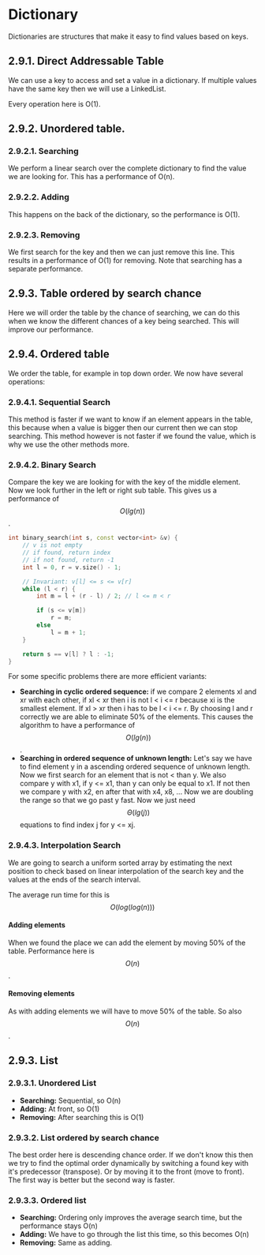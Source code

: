 # Dictionary

Dictionaries are structures that make it easy to find values based on keys.

## 2.9.1. Direct Addressable Table

We can use a key to access and set a value in a dictionary. If multiple values have the same key then we will use a LinkedList.

Every operation here is O\(1\).

## 2.9.2. Unordered table.

### 2.9.2.1. Searching

We perform a linear search over the complete dictionary to find the value we are looking for. This has a performance of O\(n\).

### 2.9.2.2. Adding

This happens on the back of the dictionary, so the performance is O\(1\).

### 2.9.2.3. Removing

We first search for the key and then we can just remove this line. This results in a performance of O\(1\) for removing. Note that searching has a separate performance.

## 2.9.3. Table ordered by search chance

Here we will order the table by the chance of searching, we can do this when we know the different chances of a key being searched. This will improve our performance.

## 2.9.4. Ordered table

We order the table, for example in top down order. We now have several operations:

### 2.9.4.1. Sequential Search

This method is faster if we want to know if an element appears in the table, this because when a value is bigger then our current then we can stop searching. This method however is not faster if we found the value, which is why we use the other methods more.

### 2.9.4.2. Binary Search

Compare the key we are looking for with the key of the middle element. Now we look further in the left or right sub table. This gives us a performance of $$O(lg(n))$$.

```cpp
int binary_search(int s, const vector<int> &v) {
    // v is not empty
    // if found, return index
    // if not found, return -1
    int l = 0, r = v.size() - 1;

    // Invariant: v[l] <= s <= v[r]
    while (l < r) {
        int m = l + (r - l) / 2; // l <= m < r

        if (s <= v[m]) 
            r = m;
        else
            l = m + 1;
    }

    return s == v[l] ? l : -1;
}
```

For some specific problems there are more efficient variants:

* **Searching in cyclic ordered sequence:** if we compare 2 elements xl and xr with each other, if xl &lt; xr then i is not l &lt; i &lt;= r because xi is the smallest element. If xl &gt; xr then i has to be l &lt; i &lt;= r. By choosing l and r correctly we are able to eliminate 50% of the elements. This causes the algorithm to have a performance of $$O(lg(n))$$.
* **Searching in ordered sequence of unknown length:** Let's say we have to find element y in a ascending ordered sequence of unknown length. Now we first search for an element that is not &lt; than y. We also compare y with x1, if y &lt;= x1, than y can only be equal to x1. If not then we compare y with x2, en after that with x4, x8, ... Now we are doubling the range so that we go past y fast. Now we just need $$\Theta(lg(j))$$ equations to find index j for y &lt;= xj.

### 2.9.4.3. Interpolation Search

We are going to search a uniform sorted array by estimating the next position to check based on linear interpolation of the search key and the values at the ends of the search interval.

The average run time for this is $$O(log(log(n)))$$

#### Adding elements

When we found the place we can add the element by moving 50% of the table. Performance here is $$O(n)$$.

#### Removing elements

As with adding elements we will have to move 50% of the table. So also $$O(n)$$.

## 2.9.3. List

### 2.9.3.1. Unordered List

* **Searching:** Sequential, so O\(n\)
* **Adding:** At front, so O\(1\)
* **Removing:** After searching this is O\(1\)

### 2.9.3.2. List ordered by search chance

The best order here is descending chance order. If we don't know this then we try to find the optimal order dynamically by switching a found key with it's predecessor \(transpose\). Or by moving it to the front \(move to front\). The first way is better but the second way is faster.

### 2.9.3.3. Ordered list

* **Searching:** Ordering only improves the average search time, but the performance stays O\(n\)
* **Adding:** We have to go through the list this time, so this becomes O\(n\)
* **Removing:** Same as adding.

